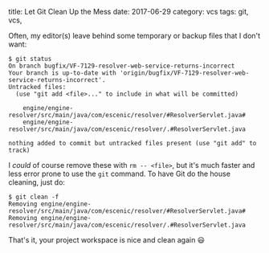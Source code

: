 title: Let Git Clean Up the Mess
date: 2017-06-29
category: vcs
tags: git, vcs, 

Often, my editor(s) leave behind some temporary or backup files that I
don't want: 

```
$ git status
On branch bugfix/VF-7129-resolver-web-service-returns-incorrect
Your branch is up-to-date with 'origin/bugfix/VF-7129-resolver-web-service-returns-incorrect'.
Untracked files:
  (use "git add <file>..." to include in what will be committed)

	engine/engine-resolver/src/main/java/com/escenic/resolver/#ResolverServlet.java#
	engine/engine-resolver/src/main/java/com/escenic/resolver/.#ResolverServlet.java

nothing added to commit but untracked files present (use "git add" to track)
```

I *could* of course remove these with `rm -- <file>`, but it's much
faster and less error prone to use the `git` command. To have Git do
the house cleaning, just do:

```
$ git clean -f 
Removing engine/engine-resolver/src/main/java/com/escenic/resolver/#ResolverServlet.java#
Removing engine/engine-resolver/src/main/java/com/escenic/resolver/.#ResolverServlet.java

```

That's it, your project workspace is nice and clean again 😃
